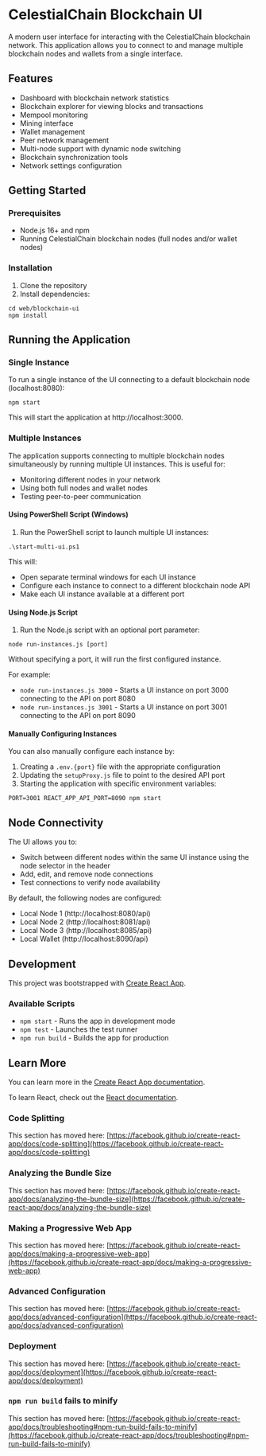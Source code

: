 # CelestialChain Blockchain UI

A modern user interface for interacting with the CelestialChain blockchain network. This application allows you to connect to and manage multiple blockchain nodes and wallets from a single interface.

## Features

- Dashboard with blockchain network statistics
- Blockchain explorer for viewing blocks and transactions
- Mempool monitoring
- Mining interface
- Wallet management
- Peer network management
- Multi-node support with dynamic node switching
- Blockchain synchronization tools
- Network settings configuration

## Getting Started

### Prerequisites

- Node.js 16+ and npm
- Running CelestialChain blockchain nodes (full nodes and/or wallet nodes)

### Installation

1. Clone the repository
2. Install dependencies:

```
cd web/blockchain-ui
npm install
```

## Running the Application

### Single Instance

To run a single instance of the UI connecting to a default blockchain node (localhost:8080):

```
npm start
```

This will start the application at http://localhost:3000.

### Multiple Instances

The application supports connecting to multiple blockchain nodes simultaneously by running multiple UI instances. This is useful for:

- Monitoring different nodes in your network
- Using both full nodes and wallet nodes
- Testing peer-to-peer communication

#### Using PowerShell Script (Windows)

1. Run the PowerShell script to launch multiple UI instances:

```
.\start-multi-ui.ps1
```

This will:
- Open separate terminal windows for each UI instance
- Configure each instance to connect to a different blockchain node API
- Make each UI instance available at a different port

#### Using Node.js Script

1. Run the Node.js script with an optional port parameter:

```
node run-instances.js [port]
```

Without specifying a port, it will run the first configured instance.

For example:
- `node run-instances.js 3000` - Starts a UI instance on port 3000 connecting to the API on port 8080
- `node run-instances.js 3001` - Starts a UI instance on port 3001 connecting to the API on port 8090

#### Manually Configuring Instances

You can also manually configure each instance by:

1. Creating a `.env.{port}` file with the appropriate configuration
2. Updating the `setupProxy.js` file to point to the desired API port
3. Starting the application with specific environment variables:

```
PORT=3001 REACT_APP_API_PORT=8090 npm start
```

## Node Connectivity

The UI allows you to:
- Switch between different nodes within the same UI instance using the node selector in the header
- Add, edit, and remove node connections
- Test connections to verify node availability

By default, the following nodes are configured:
- Local Node 1 (http://localhost:8080/api)
- Local Node 2 (http://localhost:8081/api)
- Local Node 3 (http://localhost:8085/api)
- Local Wallet (http://localhost:8090/api)

## Development

This project was bootstrapped with [Create React App](https://github.com/facebook/create-react-app).

### Available Scripts

- `npm start` - Runs the app in development mode
- `npm test` - Launches the test runner
- `npm run build` - Builds the app for production

## Learn More

You can learn more in the [Create React App documentation](https://facebook.github.io/create-react-app/docs/getting-started).

To learn React, check out the [React documentation](https://reactjs.org/).

### Code Splitting

This section has moved here: [https://facebook.github.io/create-react-app/docs/code-splitting](https://facebook.github.io/create-react-app/docs/code-splitting)

### Analyzing the Bundle Size

This section has moved here: [https://facebook.github.io/create-react-app/docs/analyzing-the-bundle-size](https://facebook.github.io/create-react-app/docs/analyzing-the-bundle-size)

### Making a Progressive Web App

This section has moved here: [https://facebook.github.io/create-react-app/docs/making-a-progressive-web-app](https://facebook.github.io/create-react-app/docs/making-a-progressive-web-app)

### Advanced Configuration

This section has moved here: [https://facebook.github.io/create-react-app/docs/advanced-configuration](https://facebook.github.io/create-react-app/docs/advanced-configuration)

### Deployment

This section has moved here: [https://facebook.github.io/create-react-app/docs/deployment](https://facebook.github.io/create-react-app/docs/deployment)

### `npm run build` fails to minify

This section has moved here: [https://facebook.github.io/create-react-app/docs/troubleshooting#npm-run-build-fails-to-minify](https://facebook.github.io/create-react-app/docs/troubleshooting#npm-run-build-fails-to-minify)
